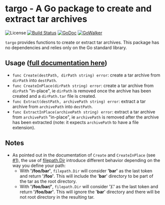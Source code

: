 # targo - A Go package to create and extract tar archives

![License](https://img.shields.io/badge/license-BSD-blue.svg)
[![Build Status](https://travis-ci.org/Rolinh/targo.png?branch=master)](https://travis-ci.org/Rolinh/targo)
[![GoDoc](http://godoc.org/github.com/Rolinh/targo?status.svg)](http://godoc.org/github.com/Rolinh/targo)
[![GoWalker](http://img.shields.io/badge/doc-gowalker-blue.svg?style=flat)](https://gowalker.org/github.com/Rolinh/targo)

`targo` provides functions to create or extract tar archives. This package has
no dependencies and relies only on the Go standard library.

## Usage ([full documentation here](http://godoc.org/github.com/Rolinh/targo))

- `func Create(destPath, dirPath string) error`: create a tar archive from
  `dirPath` into `destPath`.
- `func CreateInPlace(dirPath string) error`: create a tar archive from
  `dirPath` "in-place", ie `dirPath` is removed once the archive has been
  created and a `dirPath.tar` file is created.
- `func Extract(destPath, archivePath string) error`: extract a tar archive from
  `archivePath` into `destPath`.
- `func ExtractInPlace(archivePath string) error`: extract a tar archive from
  `archivePath` "in-place", ie `archivePath` is removed after the archive has
  been extracted (note: it expects `archivePath` to have a file extension).

## Notes

- As pointed out in the documentation of `Create` and `CreateInPlace` (see [#1](https://github.com/Rolinh/targo/issues/1)), the use of [filepath.Dir](https://golang.org/pkg/path/filepath/#Dir) introduce different behavior depending on the way you define your path:
  - With __'/foo/bar'__, `filepath.Dir` will consider __'bar'__ as the last token and return __'/foo'__. This will include the '__bar__' directory to be part of the tar as the root directory.
  - With __'/foo/bar/'__, `filepath.Dir` will consider __'/.'__ as the last token and return __'/foo/bar'__. This will ignore the '__bar__' directory and there will be not root directory in the resulting tar.
